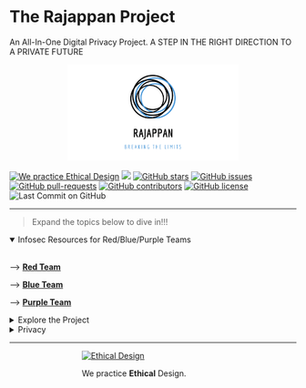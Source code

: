 # The Rajappan Project

An All-In-One Digital Privacy Project. A STEP IN THE RIGHT DIRECTION TO A PRIVATE FUTURE

<div style='display: block; width: 300px; margin-left: auto; margin-right: auto;'><img style='margin-left: auto; margin-right: auto; margin-bottom: 0; ' alt='Rajappan: Breaking the limits' src='logo.png'></div>

<a href='https://ind.ie/ethical-design'><img style='margin-left: auto; margin-right: auto;' alt='We practice Ethical Design' src='https://img.shields.io/badge/Ethical_Design-_▲_❤_-blue.svg'></a>
![](https://visitor-badge.laobi.icu/badge?page_id=kaiiyer.rajappan)
[![GitHub stars](https://img.shields.io/github/stars/kaiiyer/rajappan)](https://github.com/kaiiyer/rajappan/stargazers)
[![GitHub issues](https://img.shields.io/github/issues/kaiiyer/rajappan.svg)](https://GitHub.com/kaiiyer/rajappan/issues/)
[![GitHub pull-requests](https://img.shields.io/github/issues-pr/kaiiyer/rajappan.svg)](https://GitHub.com/kaiiyer/rajappan/pull/)
[![GitHub contributors](https://img.shields.io/github/contributors/kaiiyer/rajappan.svg)](https://GitHub.com/kaiiyer/rajappan/graphs/contributors/)
[![GitHub license](https://img.shields.io/github/license/kaiiyer/rajappan)](https://github.com/kaiiyer/rajappan/blob/master/LICENSE)
![Last Commit on GitHub](https://img.shields.io/github/last-commit/kaiiyer/rajappan.svg)

---------

> Expand the topics below to dive in!!!

<details open>
<summary>Infosec Resources for Red/Blue/Purple Teams</summary>
<br>

--> [**Red Team**](../infosec/RedTeam/README.md)

--> [**Blue Team**](../infosec/BlueTeam/README.md)

--> [**Purple Team**](../infosec/PurpleTeam/README.md)

</details>

<details>
<summary>Explore the Project</summary>
<br>

[Dive In](../explore/README.md)

--> [**Cyber Starter Pack**](../explore/starter-pack.md)

--> [**Security Books**](../explore/books.md)

--> [**Cyber Careers**](../explore/career.md)

--> [**Security Conferences and Podcasts**](../explore/conf-pod.md)

--> [**Security YT Channels**](../explore/video.md)

</details>



<details>
<summary>Privacy</summary>
<br>

--> [**Privacy Resources**](../privacy/README.md)

</details>



---------

<div style='display: block; width: 250px; margin-left: auto; margin-right: auto;'><a href='https://ind.ie/ethical-design'><img style='margin-left: auto; margin-right: auto; margin-bottom: 0;' alt='Ethical Design' src='https://ind.ie/ethical-design/images/ethical-design-badge-tiny.svg'></a><p>We practice <strong>Ethical</strong> Design.</p></div>
